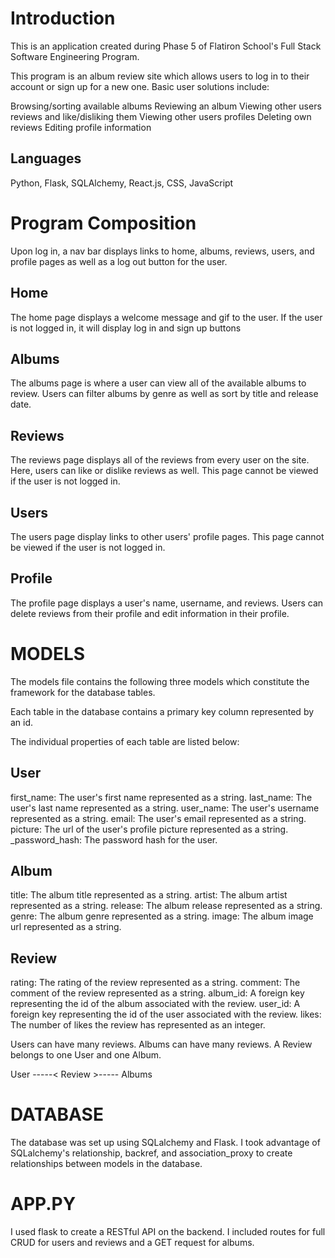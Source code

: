 # Introduction
This is an application created during Phase 5 of Flatiron School's Full Stack Software Engineering Program.

This program is an album review site which allows users to log in to their account or sign up for a new one. Basic user solutions include:

Browsing/sorting available albums
Reviewing an album
Viewing other users reviews and like/disliking them
Viewing other users profiles
Deleting own reviews
Editing profile information

## Languages
Python, Flask, SQLAlchemy, React.js, CSS, JavaScript

# Program Composition

Upon log in, a nav bar displays links to home, albums, reviews, users, and profile pages as well as a log out button for the user. 

## Home
The home page displays a welcome message and gif to the user. If the user is not logged in, it will display log in and sign up buttons

## Albums
The albums page is where a user can view all of the available albums to review. Users can filter albums by genre as well as sort by title and release date. 

## Reviews
The reviews page displays all of the reviews from every user on the site. Here, users can like or dislike reviews as well. This page cannot be viewed if the user is not logged in.

## Users
The users page display links to other users' profile pages. This page cannot be viewed if the user is not logged in.

## Profile
The profile page displays a user's name, username, and reviews. Users can delete reviews from their profile and edit information in their profile. 

# MODELS
The models file contains the following three models which constitute the framework for the database tables.

Each table in the database contains a primary key column represented by an id.

The individual properties of each table are listed below:

## User
first_name: The user's first name represented as a string.
last_name: The user's last name represented as a string.
user_name: The user's username represented as a string.
email: The user's email represented as a string.
picture: The url of the user's profile picture represented as a string.
_password_hash: The password hash for the user.

## Album
title: The album title represented as a string.
artist: The album artist represented as a string.
release: The album release represented as a string.
genre: The album genre represented as a string.
image: The album image url represented as a string.

## Review
rating: The rating of the review represented as a string.
comment: The comment of the review represented as a string.
album_id: A foreign key representing the id of the album associated with the review.
user_id: A foreign key representing the id of the user associated with the review.
likes: The number of likes the review has represented as an integer.

Users can have many reviews. Albums can have many reviews. A Review belongs to one User and one Album.

User -----< Review >----- Albums

# DATABASE
The database was set up using SQLalchemy and Flask. I took advantage of SQLalchemy's relationship, backref, and association_proxy to create relationships between models in the database. 

# APP.PY
I used flask to create a RESTful API on the backend. I included routes for full CRUD for users and reviews and a GET request for albums.

